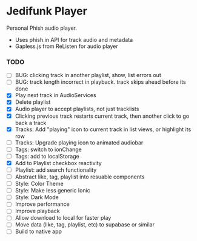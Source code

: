 # Jedifunk Player

Personal Phish audio player.
- Uses phish.in API for track audio and metadata
- Gapless.js from ReListen for audio player

### TODO
- [ ] BUG: clicking track in another playlist, show, list errors out
- [ ] BUG: track length incorrect in playback. track skips ahead before its done
- [x] Play next track in AudioServices
- [x] Delete playlist
- [x] Audio player to accept playlists, not just tracklists
- [x] Clicking previous track restarts current track, then another click to go back a track
- [x] Tracks: Add "playing" icon to current track in list views, or highlight its row
- [ ] Tracks: Upgrade playing icon to animated audiobar
- [ ] Tags: switch to ionChange
- [ ] Tags: add to localStorage
- [x] Add to Playlist checkbox reactivity
- [ ] Playlist: add search functionality
- [ ] Abstract like, tag, playlist into resuable components
- [ ] Style: Color Theme
- [ ] Style: Make less generic Ionic
- [ ] Style: Dark Mode
- [ ] Improve performance
- [ ] Improve playback
- [ ] Allow download to local for faster play
- [ ] Move data (like, tag, playlist, etc) to supabase or similar
- [ ] Build to native app
